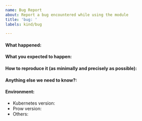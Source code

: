 ```yaml
---
name: Bug Report
about: Report a bug encountered while using the module
title: 'bug: '
labels: kind/bug

---
```


<!--
Please use this template while reporting a bug and provide as much info as possible.
Thanks!
-->

#### What happened:

#### What you expected to happen:

#### How to reproduce it (as minimally and precisely as possible):

#### Anything else we need to know?:

#### Environment:
- Kubernetes version:
- Prow version:
- Others:

